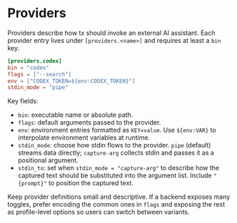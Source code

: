 # Providers

Providers describe how tx should invoke an external AI assistant. Each provider entry lives under `[providers.<name>]` and requires at least a `bin` key.

```toml
[providers.codex]
bin = "codex"
flags = ["--search"]
env = ["CODEX_TOKEN=${env:CODEX_TOKEN}"]
stdin_mode = "pipe"
```

Key fields:

- `bin`: executable name or absolute path.
- `flags`: default arguments passed to the provider.
- `env`: environment entries formatted as `KEY=value`. Use `${env:VAR}` to interpolate environment variables at runtime.
- `stdin_mode`: choose how stdin flows to the provider. `pipe` (default) streams data directly; `capture-arg` collects stdin and passes it as a positional argument.
- `stdin_to`: set when `stdin_mode = "capture-arg"` to describe how the captured text should be substituted into the argument list. Include `"{prompt}"` to position the captured text.

Keep provider definitions small and descriptive. If a backend exposes many toggles, prefer encoding the common ones in `flags` and exposing the rest as profile-level options so users can switch between variants.
